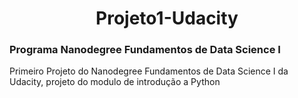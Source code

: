 <center> <h1>Projeto1-Udacity</h1></center>
<h3>Programa Nanodegree Fundamentos de Data Science I</h3>
Primeiro Projeto do Nanodegree Fundamentos de Data Science I da Udacity, projeto do modulo de introdução a Python 
